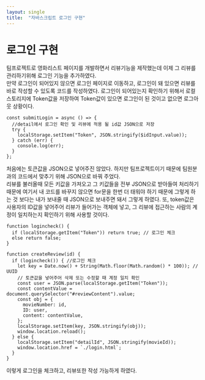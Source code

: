 ```yaml
---
layout: single
title:  "자바스크립트 로그인 구현"
---
```

  
# 로그인 구현

팀프로젝트로 영화리스트 페이지를 개발하면서 리뷰기능을 제작했는데 이제 그 리뷰를 관리하기위해 로그인 기능을 추가하였다.  
만약 로그인이 되어있지 않으면 로그인 페이지로 이동하고, 로그인이 돼 있으면 리뷰를 바로 작성할 수 있도록 코드를 작성하였다.
로그인이 되어있는지 확인하기 위해서 로컬스토리지에 Token값을 저장하여 Token값이 있으면 로그인이 된 것이고 없으면 로그아웃 상황이다.  

```
const submitLogin = async () => {
  //detail에서 로그인 확인 및 리뷰에 적용 될 id값 JSON으로 저장
  try {
    localStorage.setItem("Token", JSON.stringify($idInput.value));
  } catch (err) {
    console.log(err);
  }
};

```

처음에는 토큰값을 JSON으로 넣어주진 않았다. 하지만 팀프로젝트이기 때문에 팀원분과의 코드에서 맞추기 위해 JSON으로 바꿔 주었다.  
리뷰를 불러올때 모든 키값을 가져오고 그 키값들을 전부 JSON으로 받아들여 처리하기 때문에 여기서 내 코드를 바꾸지 않으면 for문을 한번 더 태워야 하기 때문에 그렇게 하는 것 보다는 내가 보내줄 때 JSON으로 보내주면 돼서 그렇게 하였다.
또, token값은 사용자의 ID값을 넣어주어 리뷰가 들어가는 객체에 넣고, 그 리뷰에 접근하는 사람의 계정이 일치하는지 확인하기 위해 사용할 것이다.
  
```
function logincheck() {
  if (localStorage.getItem("Token")) return true; // 로그인 체크
  else return false;
}

function createReview(id) {
  if (logincheck()) { //로그인 체크
    let key = Date.now() + String(Math.floor(Math.random() * 100)); // UUID
    // 토큰값을 넣어주어 삭제 또는 수정할 때 계정 일치 확인
    const user = JSON.parse(localStorage.getItem("Token"));
    const contentValue = document.querySelector("#reviewContent").value;
    const obj = {
      movieNumber: id,
      ID: user,
      content: contentValue,
    };
    localStorage.setItem(key, JSON.stringify(obj));
    window.location.reload();
  } else {
    localStorage.setItem("detailId", JSON.stringify(movieId));
    window.location.href = `./login.html`;
  }
}
```
  
이렇게 로그인을 체크하고, 리뷰또한 작성 가능하게 하였다.

